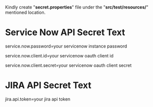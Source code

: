 Kindly create "**secret.properties**" file under the "**src/test/resources/**" mentioned location.

# Service Now API Secret Text
service.now.password=your servicenow instance password

service.now.client.id=your servicenow oauth client id

service.now.client.secret=your servicenow oauth client secret

# JIRA API Secret Text
jira.api.token=your jira api token
